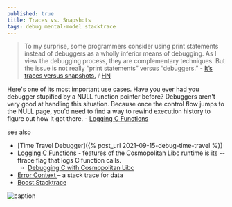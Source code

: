 ```yaml
---
published: true
title: Traces vs. Snapshots
tags: debug mental-model stacktrace
---
```

> To my surprise, some programmers consider using print statements instead of debuggers as a wholly inferior means of debugging. As I view the debugging process, they are complementary techniques. But the issue is not really “print statements” versus “debuggers.” - [It’s traces versus snapshots.](https://www.scott-a-s.com/traces-vs-snapshots/) / [HN](https://news.ycombinator.com/item?id=31293046)

Here's one of its most important use cases. Have you ever had you debugger stupified by a NULL function pointer before? Debuggers aren't very good at handling this situation. Because once the control flow jumps to the NULL page, you'd need to find a way to rewind execution history to figure out how it got there. - [	Logging C Functions](https://news.ycombinator.com/item?id=31443198)

see also
- [Time Travel Debugger]({% post_url 2021-09-15-debug-time-travel %})
- [	Logging C Functions](https://news.ycombinator.com/item?id=31443198) - features of the Cosmopolitan Libc runtime is its --ftrace flag that logs C function calls.
	- [	Debugging C with Cosmopolitan Libc](https://ahgamut.github.io/2022/10/23/debugging-c-with-cosmo/)
- [Error Context ](http://www.ilikebigbits.com/2016_02_28_error_context.html)– a stack trace for data
- [Boost.Stacktrace](https://github.com/boostorg/stacktrace)

![caption](https://www.scott-a-s.com/files/state_view.png)